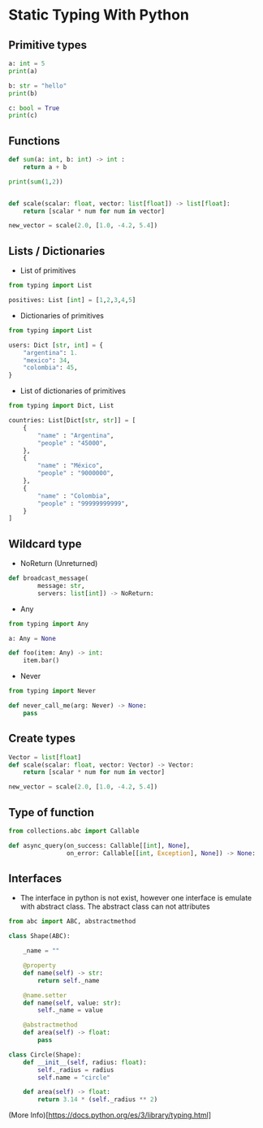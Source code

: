 # Static Typing With Python

## Primitive types

```python
a: int = 5
print(a)

b: str = "hello"
print(b)

c: bool = True
print(c)
```

## Functions

```python
def sum(a: int, b: int) -> int :
	return a + b

print(sum(1,2))
```

```python

def scale(scalar: float, vector: list[float]) -> list[float]:
    return [scalar * num for num in vector]

new_vector = scale(2.0, [1.0, -4.2, 5.4])
```


## Lists / Dictionaries

- List of primitives
```python
from typing import List

positives: List [int] = [1,2,3,4,5]
```

- Dictionaries of primitives 

```python
from typing import List

users: Dict [str, int] = {
	"argentina": 1.
	"mexico": 34,
	"colombia": 45,
}
```

- List of dictionaries of primitives

```python
from typing import Dict, List

countries: List[Dict[str, str]] = [
	{
		"name" : "Argentina",
		"people" : "45000",
	},
	{
		"name" : "México",
		"people" : "9000000",
	},
	{
		"name" : "Colombia",
		"people" : "99999999999",
	}
]
```

## Wildcard type
- NoReturn (Unreturned)
```python
def broadcast_message(
        message: str,
        servers: list[int]) -> NoReturn:
```

- Any

```python
from typing import Any

a: Any = None

def foo(item: Any) -> int:
    item.bar()
```

- Never

```python 
from typing import Never

def never_call_me(arg: Never) -> None:
    pass
```

## Create types

```python
Vector = list[float]
def scale(scalar: float, vector: Vector) -> Vector:
    return [scalar * num for num in vector]

new_vector = scale(2.0, [1.0, -4.2, 5.4])
```

## Type of function

```python
from collections.abc import Callable

def async_query(on_success: Callable[[int], None],
                on_error: Callable[[int, Exception], None]) -> None:
```

## Interfaces
- The interface in python is not exist, however one interface is emulate with abstract class. The abstract class can not attributes
```python
from abc import ABC, abstractmethod

class Shape(ABC):

    _name = ""

    @property
    def name(self) -> str:
        return self._name

    @name.setter
    def name(self, value: str):
        self._name = value

    @abstractmethod
    def area(self) -> float:
        pass

class Circle(Shape):
    def __init__(self, radius: float):
        self._radius = radius
        self.name = "circle"

    def area(self) -> float:
        return 3.14 * (self._radius ** 2)
```

(More Info)[https://docs.python.org/es/3/library/typing.html]
